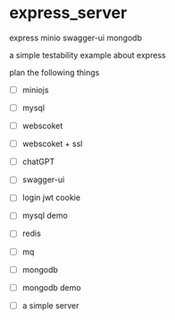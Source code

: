 # express_server

express minio swagger-ui mongodb 

a simple testability example about express 

plan the following things

* [ ] miniojs
* [ ] mysql
* [ ] webscoket
* [ ] webscoket + ssl
* [ ] chatGPT
* [ ] swagger-ui
* [ ] login jwt cookie
* [ ] mysql demo
* [ ] redis
* [ ] mq
* [ ] mongodb
* [ ] mongodb demo
* [ ] a simple server


